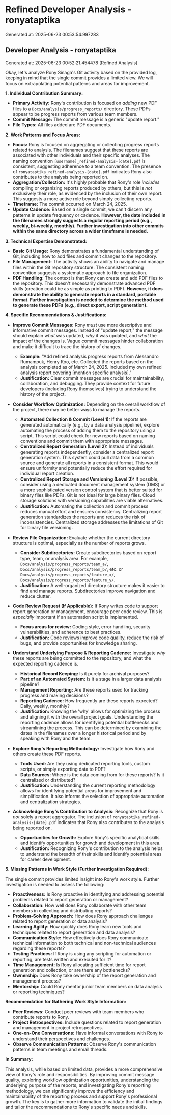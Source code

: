 # Refined Developer Analysis - ronyataptika
Generated at: 2025-06-23 00:53:54.997283

## Developer Analysis - ronyataptika
Generated at: 2025-06-23 00:52:21.454478 (Refined Analysis)

Okay, let's analyze Rony Sinaga's Git activity based on the provided log, keeping in mind that the single commit provides a limited view. We will focus on extrapolating potential patterns and areas for improvement.

**1. Individual Contribution Summary:**

*   **Primary Activity:** Rony's contribution is focused on *adding* new PDF files to a `Docs/analysis/progress_reports/` directory. These PDFs appear to be progress reports from various team members.
*   **Commit Message:** The commit message is a generic "update report."
*   **File Types:** All files added are PDF documents.

**2. Work Patterns and Focus Areas:**

*   **Focus:** Rony is focused on aggregating or collecting progress reports related to analysis. The filenames suggest that these reports are associated with other individuals and their specific analyses.  The naming convention `[username]_refined-analysis-[date].pdf` is consistent, suggesting adherence to a team convention. The presence of `ronyataptika_refined-analysis-[date].pdf` indicates Rony also contributes to the analysis being reported on.
*   **Aggregation/Collection:** It's highly probable that Rony's role *includes* compiling or organizing reports produced by others, but this is *not* exclusively their role, as evidenced by the inclusion of their own report. This suggests a more active role beyond simply collecting reports.
*   **Timeframe:** The commit occurred on March 24, 2025.
*   **Update Cadence:** Based on a single commit, we can't discern any patterns in update frequency or cadence. **However, the date included in the filenames strongly suggests a regular reporting period (e.g., weekly, bi-weekly, monthly). Further investigation into other commits within the same directory across a wider timeframe is needed.**

**3. Technical Expertise Demonstrated:**

*   **Basic Git Usage:** Rony demonstrates a fundamental understanding of Git, including how to add files and commit changes to the repository.
*   **File Management:** The activity shows an ability to navigate and manage files within the Git repository structure. The consistent naming convention suggests a systematic approach to file organization.
*   **PDF Handling:** The context is that Rony can create and add PDF files to the repository. This doesn't necessarily demonstrate advanced PDF skills (creation could be as simple as printing to PDF). **However, it does demonstrate the ability to generate reports in a standard, portable format. Further investigation is needed to determine the method used to generate these PDFs (e.g., direct export, script generation).**

**4. Specific Recommendations & Justifications:**

*   **Improve Commit Messages:** Rony *must* use more descriptive and informative commit messages.  Instead of "update report," the message should explain *what* was updated, *why* it was updated, and *what* the impact of the changes is. Vague commit messages hinder collaboration and make it difficult to trace the history of changes.
    *   **Example:** "Add refined analysis progress reports from Alessandro Rumampuk, Henry Koo, etc. Collected the reports based on the analysis completed as of March 24, 2025. Included my own refined analysis report covering [mention specific analysis]."
    *   **Justification:** Clear commit messages are crucial for maintainability, collaboration, and debugging. They provide context for future developers (including Rony themselves) trying to understand the history of the project.

*   **Consider Workflow Optimization:** Depending on the overall workflow of the project, there may be better ways to manage the reports.
    *   **Automated Collection & Commit (Level 1):** If the reports are generated automatically (e.g., by a data analysis pipeline), explore automating the process of adding them to the repository using a script. This script could check for new reports based on naming conventions and commit them with appropriate messages.
    *   **Centralized Report Generation (Level 2):**  Instead of individuals generating reports independently, consider a centralized report generation system. This system could pull data from a common source and generate all reports in a consistent format. This would ensure uniformity and potentially reduce the effort required for individual report creation.
    *   **Centralized Report Storage and Versioning (Level 3):**  If possible, consider using a dedicated document management system (DMS) or a more sophisticated version control system that is better suited for binary files like PDFs. Git is not ideal for large binary files. Cloud storage solutions with versioning capabilities are viable alternatives.
    *   **Justification:** Automating the collection and commit process reduces manual effort and ensures consistency. Centralizing report generation standardizes the reports and reduces the risk of inconsistencies. Centralized storage addresses the limitations of Git for binary file versioning.

*   **Review File Organization:**  Evaluate whether the current directory structure is optimal, especially as the number of reports grows.
    *   **Consider Subdirectories:**  Create subdirectories based on report type, team, or analysis area.  For example, `Docs/analysis/progress_reports/team_a/`, `Docs/analysis/progress_reports/team_b/`, etc. or `Docs/analysis/progress_reports/feature_x/`, `Docs/analysis/progress_reports/feature_y/`.
    *   **Justification:** A well-organized directory structure makes it easier to find and manage reports. Subdirectories improve navigation and reduce clutter.
*   **Code Review Request (If Applicable):** If Rony writes code to support report generation or management, encourage peer code review. This is *especially* important if an automation script is implemented.
    *   **Focus areas for review:** Coding style, error handling, security vulnerabilities, and adherence to best practices.
    *   **Justification:** Code reviews improve code quality, reduce the risk of bugs, and provide opportunities for knowledge sharing.

*   **Understand Underlying Purpose & Reporting Cadence:**  Investigate *why* these reports are being committed to the repository, and what the expected reporting cadence is.
    *   **Historical Record Keeping:** Is it purely for archival purposes?
    *   **Part of an Automated System:** Is it a stage in a larger data analysis pipeline?
    *   **Management Reporting:** Are these reports used for tracking progress and making decisions?
    *   **Reporting Cadence:** How frequently are these reports expected? Daily, weekly, monthly?
    *   **Justification:** Knowing the 'why' allows for optimizing the process and aligning it with the overall project goals. Understanding the reporting cadence allows for identifying potential bottlenecks and streamlining the process. This can be determined by examining the dates in the filenames over a longer historical period and by speaking with Rony and the team.

*   **Explore Rony's Reporting Methodology:** Investigate how Rony and others create these PDF reports.
    * **Tools Used:** Are they using dedicated reporting tools, custom scripts, or simply exporting data to PDF?
    * **Data Sources:** Where is the data coming from for these reports? Is it centralized or distributed?
    * **Justification:** Understanding the current reporting methodology allows for identifying potential areas for improvement and simplification. It also informs the selection of appropriate automation and centralization strategies.

*   **Acknowledge Rony's Contribution to Analysis:** Recognize that Rony is *not* solely a report aggregator. The inclusion of `ronyataptika_refined-analysis-[date].pdf` indicates that Rony also contributes to the analysis being reported on.
     *   **Opportunities for Growth:** Explore Rony's specific analytical skills and identify opportunities for growth and development in this area.
    *   **Justification:** Recognizing Rony's contribution to the analysis helps to understand the breadth of their skills and identify potential areas for career development.

**5. Missing Patterns in Work Style (Further Investigation Required):**

The single commit provides limited insight into Rony's work style. Further investigation is needed to assess the following:

*   **Proactiveness:** Is Rony proactive in identifying and addressing potential problems related to report generation or management?
*   **Collaboration:** How well does Rony collaborate with other team members in collecting and distributing reports?
*   **Problem-Solving Approach:** How does Rony approach challenges related to report generation or data analysis?
*   **Learning Agility:** How quickly does Rony learn new tools and techniques related to report generation and data analysis?
*   **Communication Style:** How effectively does Rony communicate technical information to both technical and non-technical audiences regarding these reports?
*   **Testing Practices:** If Rony is using any scripting for automation or reporting, are tests written and executed for it?
*   **Time Management:** Is Rony allocating sufficient time for report generation and collection, or are there any bottlenecks?
*   **Ownership:** Does Rony take ownership of the report generation and management process?
*   **Mentorship:** Could Rony mentor junior team members on data analysis or reporting techniques?

**Recommendation for Gathering Work Style Information:**

*   **Peer Reviews:** Conduct peer reviews with team members who contribute reports to Rony.
*   **Project Retrospectives:** Include questions related to report generation and management in project retrospectives.
*   **One-on-One Conversations:** Have informal conversations with Rony to understand their perspectives and challenges.
*   **Observe Communication Patterns:** Observe Rony's communication patterns in team meetings and email threads.

**In Summary:**

This analysis, while based on limited data, provides a more comprehensive view of Rony's role and responsibilities. By improving commit message quality, exploring workflow optimization opportunities, understanding the underlying purpose of the reports, and investigating Rony's reporting methodology, we can significantly improve the efficiency and maintainability of the reporting process and support Rony's professional growth. The key is to gather more information to validate the initial findings and tailor the recommendations to Rony's specific needs and skills.
